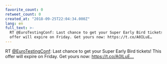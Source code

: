 ```yaml
---
favorite_count: 0
retweet_count: 0
created_at: "2018-09-25T22:04:34.000Z"
lang: en
full_text: >-
  RT @EuroTestingConf: Last chance to get your Super Early Bird tickets! This
  offer will expire on Friday. Get yours now: https://t.co/A0ILuE…
---
```


RT [@EuroTestingConf](https://twitter.com/EuroTestingConf): Last chance to get
your Super Early Bird tickets! This offer will expire on Friday. Get yours now:
https://t.co/A0ILuE…
